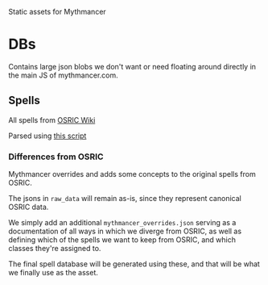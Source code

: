 Static assets for Mythmancer

# DBs

Contains large json blobs we don't want or need floating around directly in the main JS of
mythmancer.com.

## Spells

All spells from [OSRIC Wiki](https://osricwiki.presgas.name/doku.php?id=osric:chapter2)

Parsed using [this script](https://github.com/mythmancer/mythmancer.github.io/blob/main/scripts/parse_spells_html.py)

### Differences from OSRIC

Mythmancer overrides and adds some concepts to the original spells from OSRIC.

The jsons in `raw_data` will remain as-is, since they represent canonical OSRIC data.

We simply add an additional `mythmancer_overrides.json` serving as a documentation of all ways in which we diverge from
OSRIC, as well as defining which of the spells we want to keep from OSRIC, and which classes they're assigned to.

The final spell database will be generated using these, and that will be what we finally use as the asset.
